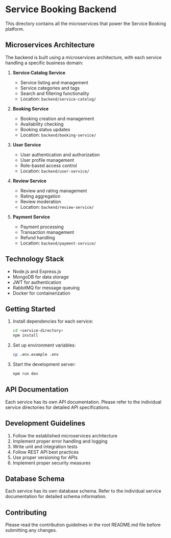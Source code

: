 # Service Booking Backend

This directory contains all the microservices that power the Service Booking platform.

## Microservices Architecture

The backend is built using a microservices architecture, with each service handling a specific business domain:

1. **Service Catalog Service**
   - Service listing and management
   - Service categories and tags
   - Search and filtering functionality
   - Location: `backend/service-catelog/`

2. **Booking Service**
   - Booking creation and management
   - Availability checking
   - Booking status updates
   - Location: `backend/booking-service/`

3. **User Service**
   - User authentication and authorization
   - User profile management
   - Role-based access control
   - Location: `backend/user-service/`

4. **Review Service**
   - Review and rating management
   - Rating aggregation
   - Review moderation
   - Location: `backend/review-service/`

5. **Payment Service**
   - Payment processing
   - Transaction management
   - Refund handling
   - Location: `backend/payment-service/`

## Technology Stack

- Node.js and Express.js
- MongoDB for data storage
- JWT for authentication
- RabbitMQ for message queuing
- Docker for containerization

## Getting Started

1. Install dependencies for each service:
   ```bash
   cd <service-directory>
   npm install
   ```

2. Set up environment variables:
   ```bash
   cp .env.example .env
   ```

3. Start the development server:
   ```bash
   npm run dev
   ```

## API Documentation

Each service has its own API documentation. Please refer to the individual service directories for detailed API specifications.

## Development Guidelines

1. Follow the established microservices architecture
2. Implement proper error handling and logging
3. Write unit and integration tests
4. Follow REST API best practices
5. Use proper versioning for APIs
6. Implement proper security measures

## Database Schema

Each service has its own database schema. Refer to the individual service documentation for detailed schema information.

## Contributing

Please read the contribution guidelines in the root README.md file before submitting any changes. 
